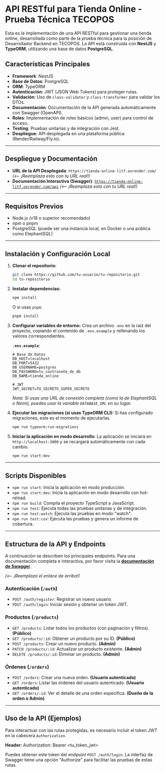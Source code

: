 # API RESTful para Tienda Online - Prueba Técnica TECOPOS

Esta es la implementación de una API RESTful para gestionar una tienda online, desarrollada como parte de la prueba técnica para la posición de Desarrollador Backend en TECOPOS. La API está construida con **NestJS** y **TypeORM**, utilizando una base de datos **PostgreSQL**.

## Características Principales

-   **Framework**: NestJS
-   **Base de Datos**: PostgreSQL
-   **ORM**: TypeORM
-   **Autenticación**: JWT (JSON Web Tokens) para proteger rutas.
-   **Validación**: Uso de `class-validator` y `class-transformer` para validar los DTOs.
-   **Documentación**: Documentación de la API generada automáticamente con Swagger (OpenAPI).
-   **Roles**: Implementación de roles básicos (admin, user) para control de acceso.
-   **Testing**: Pruebas unitarias y de integración con Jest.
-   **Despliegue**: API desplegada en una plataforma pública (Render/Railway/Fly.io).

---

## Despliegue y Documentación

-   **URL de la API Desplegada**: `https://tienda-online-litf.onrender.com/` *(<-- ¡Reemplaza esto con tu URL real!)*
-   **Documentación Interactiva (Swagger)**: [`https://tienda-online-litf.onrender.com/api`](https://tu-proyecto-desplegado.onrender.com/api) *(<-- ¡Reemplaza esto con tu URL real!)*

---

## Requisitos Previos

-   Node.js (v18 o superior recomendado)
-   npm o pnpm
-   PostgreSQL (puede ser una instancia local, en Docker o una pública como ElephantSQL)

---

## Instalación y Configuración Local

1.  **Clonar el repositorio:**
    ```bash
    git clone https://github.com/tu-usuario/tu-repositorio.git
    cd tu-repositorio
    ```

2.  **Instalar dependencias:**
    ```bash
    npm install
    ```
    O si usas `pnpm`:
    ```bash
    pnpm install
    ```

3.  **Configurar variables de entorno:**
    Crea un archivo `.env` en la raíz del proyecto, copiando el contenido de `.env.example` y rellenando los valores correspondientes.

    **`.env.example`**:
    ```dotenv
    # Base de Datos
    DB_HOST=localhost
    DB_PORT=5432
    DB_USERNAME=postgres
    DB_PASSWORD=tu_contraseña_de_db
    DB_NAME=tienda_online

    # JWT
    JWT_SECRET=TU_SECRETO_SUPER_SECRETO
    ```
    *Nota: Si usas una URL de conexión completa (como la de ElephantSQL o Neon), puedes usar la variable `DATABASE_URL` en su lugar.*

4.  **Ejecutar las migraciones (si usas TypeORM CLI):**
    Si has configurado migraciones, este es el momento de ejecutarlas.
    ```bash
    npm run typeorm:run-migrations
    ```

5.  **Iniciar la aplicación en modo desarrollo:**
    La aplicación se iniciará en `http://localhost:3000` y se recargará automáticamente con cada cambio.
    ```bash
    npm run start:dev
    ```

---

## Scripts Disponibles

-   `npm run start`: Inicia la aplicación en modo producción.
-   `npm run start:dev`: Inicia la aplicación en modo desarrollo con hot-reload.
-   `npm run build`: Compila el proyecto TypeScript a JavaScript.
-   `npm run test`: Ejecuta todas las pruebas unitarias y de integración.
-   `npm run test:watch`: Ejecuta las pruebas en modo "watch".
-   `npm run test:cov`: Ejecuta las pruebas y genera un informe de cobertura.

---

## Estructura de la API y Endpoints

A continuación se describen los principales endpoints. Para una documentación completa e interactiva, por favor visita la [**documentación de Swagger**](https://tu-proyecto-desplegado.onrender.com/api).

*(<-- ¡Reemplaza el enlace de arriba!)*

### Autenticación (`/auth`)

-   `POST /auth/register`: Registrar un nuevo usuario.
-   `POST /auth/login`: Iniciar sesión y obtener un token JWT.

### Productos (`/products`)

-   `GET /products`: Listar todos los productos (con paginación y filtros). **(Público)**
-   `GET /products/:id`: Obtener un producto por su ID. **(Público)**
-   `POST /products`: Crear un nuevo producto. **(Admin)**
-   `PATCH /products/:id`: Actualizar un producto existente. **(Admin)**
-   `DELETE /products/:id`: Eliminar un producto. **(Admin)**

### Órdenes (`/orders`)

-   `POST /orders`: Crear una nueva orden. **(Usuario autenticado)**
-   `GET /orders`: Listar las órdenes del usuario autenticado. **(Usuario autenticado)**
-   `GET /orders/:id`: Ver el detalle de una orden específica. **(Dueño de la orden o Admin)**

---

## Uso de la API (Ejemplos)

Para interactuar con las rutas protegidas, es necesario incluir el token JWT en la cabecera `Authorization`.

**Header:**
Authorization: Bearer <tu_token_jwt>

Puedes obtener este token del endpoint `POST /auth/login`. La interfaz de Swagger tiene una opción "Authorize" para facilitar las pruebas de estas rutas.